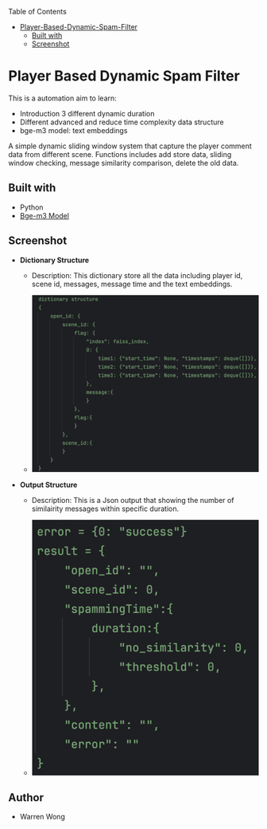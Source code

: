 Table of Contents</u>

- [Player-Based-Dynamic-Spam-Filter](#Player-Based-Dynamic-Spam-Filter)
  * [Built with](#built-with)
  * [Screenshot](#screenshot)

# Player Based Dynamic Spam Filter

This is a automation aim to learn:

- Introduction 3 different dynamic duration 
- Different advanced and reduce time complexity data structure 
- bge-m3 model: text embeddings



A simple dynamic sliding window system that capture the player comment data from different scene. Functions includes add store data, sliding window checking, message similarity comparison, delete the old data.



## Built with

- Python
- <a href="https://huggingface.co/BAAI/bge-m3/">Bge-m3 Model</a>



## Screenshot

- **Dictionary Structure**

  - Description: This dictionary store all the data including player id, scene id, messages, message time and the text embeddings. 

  - ![dict](README/Dictionary.png)

    
- **Output Structure**

  - Description: This is a Json output that showing the number of similairity messages within specific duration. 

  - ![output](README/Output.png)


## Author

- Warren Wong
